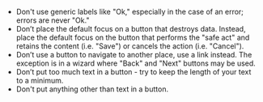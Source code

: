 - Don't use generic labels like "Ok," especially in the case of an error; errors are never "Ok."
- Don’t place the default focus on a button that destroys data. Instead, place the default focus on the button that performs the "safe act" and retains the content (i.e. "Save") or cancels the action (i.e. "Cancel").
- Don’t use a button to navigate to another place, use a link instead. The exception is in a wizard where "Back" and "Next" buttons may be used.
- Don’t put too much text in a button - try to keep the length of your text to a minimum.
- Don't put anything other than text in a button.
